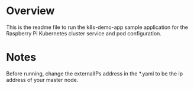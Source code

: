# Overview

This is the readme file to run the k8s-demo-app sample application for the Raspberry Pi Kubernetes cluster service and pod configuration.

# Notes

Before running, change the externalIPs address in the *.yaml to be the ip address of your master node.
